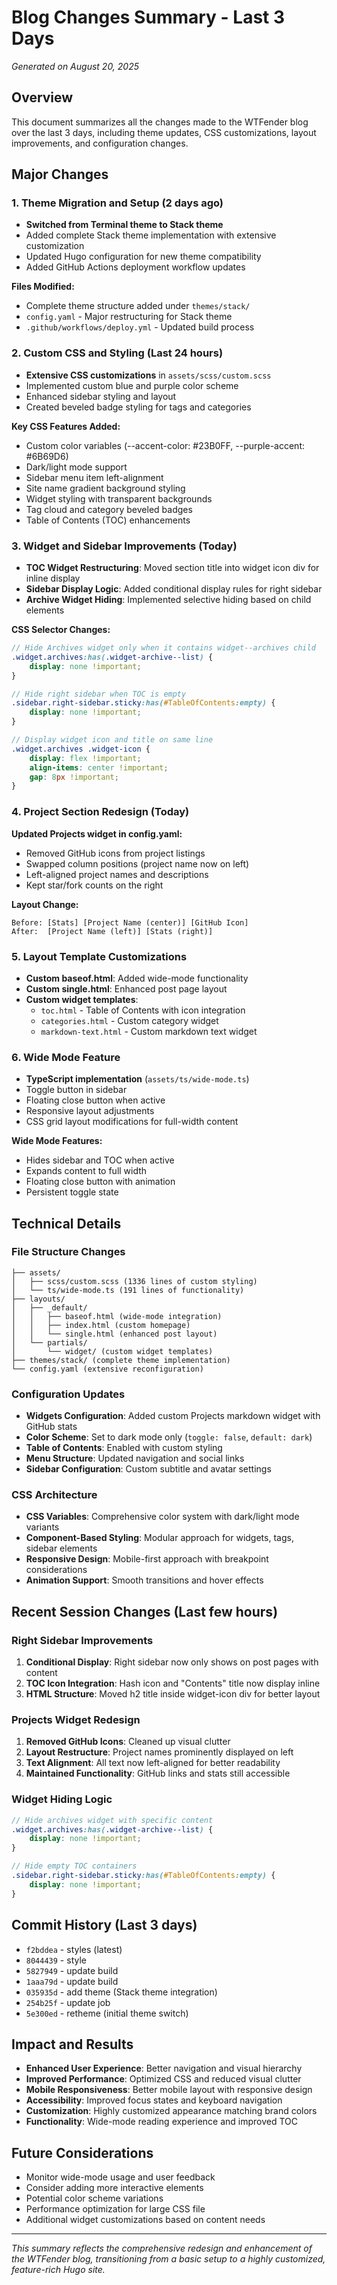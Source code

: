 # Blog Changes Summary - Last 3 Days
*Generated on August 20, 2025*

## Overview
This document summarizes all the changes made to the WTFender blog over the last 3 days, including theme updates, CSS customizations, layout improvements, and configuration changes.

## Major Changes

### 1. Theme Migration and Setup (2 days ago)
- **Switched from Terminal theme to Stack theme**
- Added complete Stack theme implementation with extensive customization
- Updated Hugo configuration for new theme compatibility
- Added GitHub Actions deployment workflow updates

**Files Modified:**
- Complete theme structure added under `themes/stack/`
- `config.yaml` - Major restructuring for Stack theme
- `.github/workflows/deploy.yml` - Updated build process

### 2. Custom CSS and Styling (Last 24 hours)
- **Extensive CSS customizations** in `assets/scss/custom.scss`
- Implemented custom blue and purple color scheme
- Enhanced sidebar styling and layout
- Created beveled badge styling for tags and categories

**Key CSS Features Added:**
- Custom color variables (--accent-color: #23B0FF, --purple-accent: #6B69D6)
- Dark/light mode support
- Sidebar menu item left-alignment
- Site name gradient background styling
- Widget styling with transparent backgrounds
- Tag cloud and category beveled badges
- Table of Contents (TOC) enhancements

### 3. Widget and Sidebar Improvements (Today)
- **TOC Widget Restructuring**: Moved section title into widget icon div for inline display
- **Sidebar Display Logic**: Added conditional display rules for right sidebar
- **Archive Widget Hiding**: Implemented selective hiding based on child elements

**CSS Selector Changes:**
```scss
// Hide Archives widget only when it contains widget--archives child
.widget.archives:has(.widget-archive--list) {
    display: none !important;
}

// Hide right sidebar when TOC is empty
.sidebar.right-sidebar.sticky:has(#TableOfContents:empty) {
    display: none !important;
}

// Display widget icon and title on same line
.widget.archives .widget-icon {
    display: flex !important;
    align-items: center !important;
    gap: 8px !important;
}
```

### 4. Project Section Redesign (Today)
**Updated Projects widget in config.yaml:**
- Removed GitHub icons from project listings
- Swapped column positions (project name now on left)
- Left-aligned project names and descriptions
- Kept star/fork counts on the right

**Layout Change:**
```
Before: [Stats] [Project Name (center)] [GitHub Icon]
After:  [Project Name (left)] [Stats (right)]
```

### 5. Layout Template Customizations
- **Custom baseof.html**: Added wide-mode functionality
- **Custom single.html**: Enhanced post page layout
- **Custom widget templates**: 
  - `toc.html` - Table of Contents with icon integration
  - `categories.html` - Custom category widget
  - `markdown-text.html` - Custom markdown text widget

### 6. Wide Mode Feature
- **TypeScript implementation** (`assets/ts/wide-mode.ts`)
- Toggle button in sidebar
- Floating close button when active
- Responsive layout adjustments
- CSS grid layout modifications for full-width content

**Wide Mode Features:**
- Hides sidebar and TOC when active
- Expands content to full width
- Floating close button with animation
- Persistent toggle state

## Technical Details

### File Structure Changes
```
├── assets/
│   ├── scss/custom.scss (1336 lines of custom styling)
│   └── ts/wide-mode.ts (191 lines of functionality)
├── layouts/
│   ├── _default/
│   │   ├── baseof.html (wide-mode integration)
│   │   ├── index.html (custom homepage)
│   │   └── single.html (enhanced post layout)
│   └── partials/
│       └── widget/ (custom widget templates)
├── themes/stack/ (complete theme implementation)
└── config.yaml (extensive reconfiguration)
```

### Configuration Updates
- **Widgets Configuration**: Added custom Projects markdown widget with GitHub stats
- **Color Scheme**: Set to dark mode only (`toggle: false`, `default: dark`)
- **Table of Contents**: Enabled with custom styling
- **Menu Structure**: Updated navigation and social links
- **Sidebar Configuration**: Custom subtitle and avatar settings

### CSS Architecture
- **CSS Variables**: Comprehensive color system with dark/light mode variants
- **Component-Based Styling**: Modular approach for widgets, tags, sidebar elements
- **Responsive Design**: Mobile-first approach with breakpoint considerations
- **Animation Support**: Smooth transitions and hover effects

## Recent Session Changes (Last few hours)

### Right Sidebar Improvements
1. **Conditional Display**: Right sidebar now only shows on post pages with content
2. **TOC Icon Integration**: Hash icon and "Contents" title now display inline
3. **HTML Structure**: Moved h2 title inside widget-icon div for better layout

### Projects Widget Redesign
1. **Removed GitHub Icons**: Cleaned up visual clutter
2. **Layout Restructure**: Project names prominently displayed on left
3. **Text Alignment**: All text now left-aligned for better readability
4. **Maintained Functionality**: GitHub links and stats still accessible

### Widget Hiding Logic
```scss
// Hide archives widget with specific content
.widget.archives:has(.widget-archive--list) {
    display: none !important;
}

// Hide empty TOC containers
.sidebar.right-sidebar.sticky:has(#TableOfContents:empty) {
    display: none !important;
}
```

## Commit History (Last 3 days)
- `f2bddea` - styles (latest)
- `8044439` - style 
- `5827949` - update build
- `1aaa79d` - update build
- `035935d` - add theme (Stack theme integration)
- `254b25f` - update job
- `5e300ed` - retheme (initial theme switch)

## Impact and Results
- **Enhanced User Experience**: Better navigation and visual hierarchy
- **Improved Performance**: Optimized CSS and reduced visual clutter
- **Mobile Responsiveness**: Better mobile layout with responsive design
- **Accessibility**: Improved focus states and keyboard navigation
- **Customization**: Highly customized appearance matching brand colors
- **Functionality**: Wide-mode reading experience and improved TOC

## Future Considerations
- Monitor wide-mode usage and user feedback
- Consider adding more interactive elements
- Potential color scheme variations
- Performance optimization for large CSS file
- Additional widget customizations based on content needs

---
*This summary reflects the comprehensive redesign and enhancement of the WTFender blog, transitioning from a basic setup to a highly customized, feature-rich Hugo site.*
